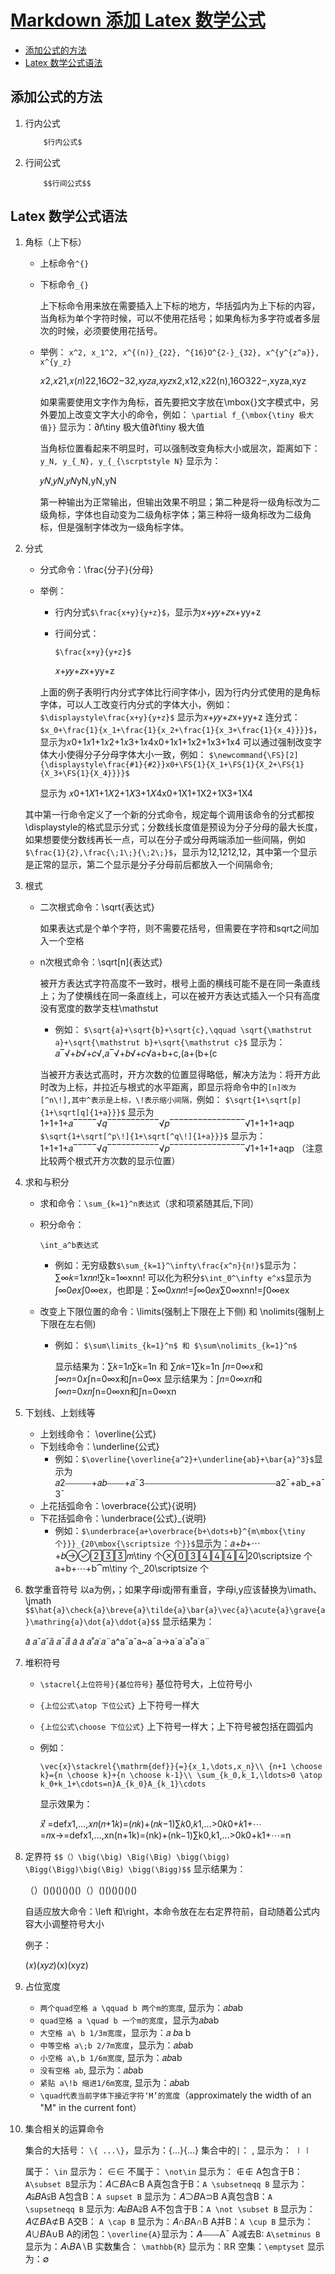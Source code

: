 # [Markdown 添加 Latex 数学公式](https://www.cnblogs.com/peaceWang/p/Markdown-tian-jia-Latex-shu-xue-gong-shi.html)

- [添加公式的方法](https://www.cnblogs.com/peaceWang/p/Markdown-tian-jia-Latex-shu-xue-gong-shi.html#toc_0)
- [Latex 数学公式语法](https://www.cnblogs.com/peaceWang/p/Markdown-tian-jia-Latex-shu-xue-gong-shi.html#toc_1)

## 添加公式的方法

1. 行内公式

   ```java
       $行内公式$
   ```

2. 行间公式

   ```
       $$行间公式$$
   ```

## Latex 数学公式语法

1. 角标（上下标）

   - 上标命令`^{}`

   - 下标命令`_{}`

     上下标命令用来放在需要插入上下标的地方，华括弧内为上下标的内容，当角标为单个字符时候，可以不使用花括号；如果角标为多字符或者多层次的时候，必须要使用花括号。

   - 举例：
     `x^2, x_1^2, x^{(n)}_{22}, ^{16}O^{2-}_{32}, x^{y^{z^a}}, x^{y_z}`

     𝑥2,𝑥21,𝑥(𝑛)22,16𝑂2−32,𝑥𝑦𝑧𝑎,𝑥𝑦𝑧x2,x12,x22(n),16O322−,xyza,xyz

     

     如果需要使用文字作为角标，首先要把文字放在\mbox{}文字模式中，另外要加上改变文字大小的命令，例如：
     `\partial f_{\mbox{\tiny 极大值}}`
     显示为：∂𝑓\tiny 极大值∂f\tiny 极大值

     当角标位置看起来不明显时，可以强制改变角标大小或层次，距离如下：
     `y_N, y_{_N}, y_{_{\scrptstyle N}`
     显示为：

     𝑦𝑁,𝑦𝑁,𝑦𝑁yN,yN,yN

     

     第一种输出为正常输出，但输出效果不明显；第二种是将一级角标改为二级角标，字体也自动变为二级角标字体；第三种将一级角标改为二级角标，但是强制字体改为一级角标字体。

2. 分式

   - 分式命令：\frac{分子}{分母}

   - 举例：

     - 行内分式`$\frac{x+y}{y+z}$`，显示为𝑥+𝑦𝑦+𝑧x+yy+z

     - 行间分式：

       ```
       $\frac{x+y}{y+z}$
       ```

       

       𝑥+𝑦𝑦+𝑧x+yy+z

     上面的例子表明行内分式字体比行间字体小，因为行内分式使用的是角标字体，可以人工改变行内分式的字体大小，例如：`$\displaystyle\frac{x+y}{y+z}$` 显示为𝑥+𝑦𝑦+𝑧x+yy+z
     连分式：`$x_0+\frac{1}{x_1+\frac{1}{x_2+\frac{1}{x_3+\frac{1}{x_4}}}}$`，显示为𝑥0+1𝑥1+1𝑥2+1𝑥3+1𝑥4x0+1x1+1x2+1x3+1x4
     可以通过强制改变字体大小使得分子分母字体大小一致，例如：
     `$\newcommand{\FS}[2]{\displaystyle\frac{#1}{#2}}x0+\FS{1}{X_1+\FS{1}{X_2+\FS{1}{X_3+\FS{1}{X_4}}}}$`

     显示为
     𝑥0+1𝑋1+1𝑋2+1𝑋3+1𝑋4x0+1X1+1X2+1X3+1X4

   其中第一行命令定义了一个新的分式命令，规定每个调用该命令的分式都按\displaystyle的格式显示分式；分数线长度值是预设为分子分母的最大长度，如果想要使分数线再长一点，可以在分子或分母两端添加一些间隔，例如`$\frac{1}{2},\frac{\;1\;}{\;2\;}$`，显示为12,1212,12，其中第一个显示是正常的显示，第二个显示是分子分母前后都放入一个间隔命令\;

3. 根式

   - 二次根式命令：\sqrt{表达式}

     如果表达式是个单个字符，则不需要花括号，但需要在字符和sqrt之间加入一个空格

   - n次根式命令：\sqrt[n]{表达式}

     被开方表达式字符高度不一致时，根号上面的横线可能不是在同一条直线上；为了使横线在同一条直线上，可以在被开方表达式插入一个只有高度没有宽度的数学支柱\mathstut

     - 例如： `$\sqrt{a}+\sqrt{b}+\sqrt{c},\qquad \sqrt{\mathstrut a}+\sqrt{\mathstrut b}+\sqrt{\mathstrut c}$` 显示为： 𝑎‾√+𝑏√+𝑐√,𝑎‾√+𝑏√+𝑐√a+b+c,(a+(b+(c

     当被开方表达式高时，开方次数的位置显得略低，解决方法为：将开方此时改为上标，并拉近与根式的水平距离，即显示将命令中的`[n]改为[^n\!],其中^表示是上标，\!表示缩小间隔，`例如：
     `$\sqrt{1+\sqrt[p]{1+\sqrt[q]{1+a}}}$`
     显示为1+1+1+𝑎‾‾‾‾‾√𝑞‾‾‾‾‾‾‾‾‾‾‾√𝑝‾‾‾‾‾‾‾‾‾‾‾‾‾‾‾‾√1+1+1+aqp
     `$\sqrt{1+\sqrt[^p\!]{1+\sqrt[^q\!]{1+a}}}$`
     显示为：1+1+1+𝑎‾‾‾‾‾√𝑞‾‾‾‾‾‾‾‾‾‾‾√𝑝‾‾‾‾‾‾‾‾‾‾‾‾‾‾‾‾√1+1+1+aqp （注意比较两个根式开方次数的显示位置）

4. 求和与积分

   - 求和命令：`\sum_{k=1}^n表达式`（求和项紧随其后,下同）

   - 积分命令：

     ```
     \int_a^b表达式
     ```

     - 例如：无穷级数`$\sum_{k=1}^\infty\frac{x^n}{n!}$`显示为：∑∞𝑘=1𝑥𝑛𝑛!∑k=1∞xnn! 可以化为积分`$\int_0^\infty e^x$`显示为∫∞0𝑒𝑥∫0∞ex，也即是：∑∞0𝑥𝑛𝑛!=∫∞0𝑒𝑥∑0∞xnn!=∫0∞ex

   - 改变上下限位置的命令：\limits(强制上下限在上下侧) 和 \nolimits(强制上下限在左右侧)

     - 例如： `$\sum\limits_{k=1}^n$ 和 $\sum\nolimits_{k=1}^n$`

       显示结果为：∑𝑘=1𝑛∑k=1n 和 ∑𝑛𝑘=1∑k=1n
       ∫𝑛=0∞𝑥和∫∞𝑛=0𝑥∫n=0∞x和∫n=0∞x
       显示结果为：∫𝑛=0∞𝑥𝑛和∫∞𝑛=0𝑥𝑛∫n=0∞xn和∫n=0∞xn

5. 下划线、上划线等

   - 上划线命令： \overline{公式}
   - 下划线命令：\underline{公式}
     - 例如：`$\overline{\overline{a^2}+\underline{ab}+\bar{a}^3}$`显示为𝑎2⎯⎯⎯⎯⎯⎯+𝑎𝑏⎯⎯⎯⎯+𝑎¯3⎯⎯⎯⎯⎯⎯⎯⎯⎯⎯⎯⎯⎯⎯⎯⎯⎯⎯⎯⎯⎯⎯⎯⎯⎯⎯⎯⎯⎯⎯a2¯+ab_+a¯3¯
   - 上花括弧命令：\overbrace{公式}{说明}
   - 下花括弧命令：\underbrace{公式}_{说明}
     - 例如：`$\underbrace{a+\overbrace{b+\dots+b}^{m\mbox{\tiny 个}}}_{20\mbox{\scriptsize 个}}$`显示为：𝑎+𝑏+⋯+𝑏𝑚\tiny 个20\scriptsize 个a+b+⋯+b⏞m\tiny 个⏟20\scriptsize 个

6. 数学重音符号
   以a为例，；如果字母i或j带有重音，字母i,y应该替换为\imath、\jmath
   `$$\hat{a}\check{a}\breve{a}\tilde{a}\bar{a}\vec{a}\acute{a}\grave{a}\mathring{a}\dot{a}\ddot{a}$$`
   显示结果为：

   𝑎̂ 𝑎ˇ𝑎˘𝑎̃ 𝑎¯𝑎⃗ 𝑎́ 𝑎̀ 𝑎˚𝑎˙𝑎¨a^aˇa˘a~a¯a→a´a`a˚a˙a¨

   

7. 堆积符号

   - `\stacrel{上位符号}{基位符号}` 基位符号大，上位符号小

   - `{上位公式\atop 下位公式}` 上下符号一样大

   - `{上位公式\choose 下位公式}` 上下符号一样大；上下符号被包括在圆弧内

   - 例如：

      

     ```
     \vec{x}\stackrel{\mathrm{def}}{=}{x_1,\dots,x_n}\\ {n+1 \choose k}={n \choose k}+{n \choose k-1}\\ \sum_{k_0,k_1,\ldots>0 \atop k_0+k_1+\cdots=n}A_{k_0}A_{k_1}\cdots
     ```

      

     显示效果为：

     

     𝑥⃗ =def𝑥1,…,𝑥𝑛(𝑛+1𝑘)=(𝑛𝑘)+(𝑛𝑘−1)∑𝑘0,𝑘1,…>0𝑘0+𝑘1+⋯=𝑛x→=defx1,…,xn(n+1k)=(nk)+(nk−1)∑k0,k1,…>0k0+k1+⋯=n

8. 定界符
   `$$（）\big(\big) \Big(\Big) \bigg(\bigg) \Bigg(\Bigg)\big(\Big) \bigg(\Bigg)$$`
   显示结果为：

   （）()()()()()()（）()()()()()()

   自适应放大命令：\left 和\right，本命令放在左右定界符前，自动随着公式内容大小调整符号大小

   例子：

   

   (𝑥)(𝑥𝑦𝑧)(x)(xyz)

   

9. 占位宽度

   - `两个quad空格 a \qquad b 两个m的宽度`, 显示为：𝑎𝑏ab
   - `quad空格 a \quad b 一个m的宽度`，显示为𝑎𝑏ab
   - `大空格 a\ b 1/3m宽度`，显示为：𝑎 𝑏a b
   - `中等空格 a\;b 2/7m宽度`，显示为：𝑎𝑏ab
   - `小空格 a\,b 1/6m宽度`, 显示为：𝑎𝑏ab
   - `没有空格 ab`, 显示为：𝑎𝑏ab
   - `紧贴 a\!b 缩进1/6m宽度`, 显示为：𝑎𝑏ab
   - `\quad代表当前字体下接近字符‘M’的宽度`（approximately the width of an "M" in the current font）

10. 集合相关的运算命令

    集合的大括号： `\{ ...\}`，显示为：{...}{...}
    集合中的`|`： , 显示为： ∣∣

    属于： `\in` 显示为： ∈∈
    不属于： `\not\in` 显示为： ∉∉
    A包含于B： `A\subset B`显示为：𝐴⊂𝐵A⊂B
    A真包含于B：`A \subsetneqq B` 显示为：𝐴⫋𝐵A⫋B
    A包含B：`A supset B` 显示为：𝐴⊃𝐵A⊃B
    A真包含B：`A \supsetneqq B` 显示为: 𝐴⫌𝐵A⫌B
    A不包含于B：`A \not \subset B` 显示为：𝐴⊄𝐵A⊄B
    A交B： `A \cap B` 显示为：𝐴∩𝐵A∩B
    A并B：`A \cup B` 显示为：𝐴∪𝐵A∪B
    A的闭包：`\overline{A}`显示为：𝐴⎯⎯⎯⎯A¯
    A减去B: `A\setminus B`显示为：𝐴∖𝐵A∖B
    实数集合： `\mathbb{R}` 显示为：ℝR
    空集：`\emptyset` 显示为：∅